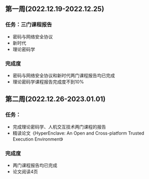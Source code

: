 ## 第一周(2022.12.19-2022.12.25)
### 任务：三门课程报告
+ 密码与网络安全协议
+ 新时代
+ 理论密码学
### 完成度
+ 密码与网络安全协议和新时代两门课程报告均已完成
+ 理论密码学课程报告完成度不到10%

## 第二周(2022.12.26-2023.01.01)
### 任务：
+ 完成理论密码学、人机交互技术两门课程的报告
+ 精读论文《HyperEnclave: An Open and Cross-platform Trusted Execution Environment》
### 完成度
+ 两门课程报告均已完成
+ 论文阅读4页

